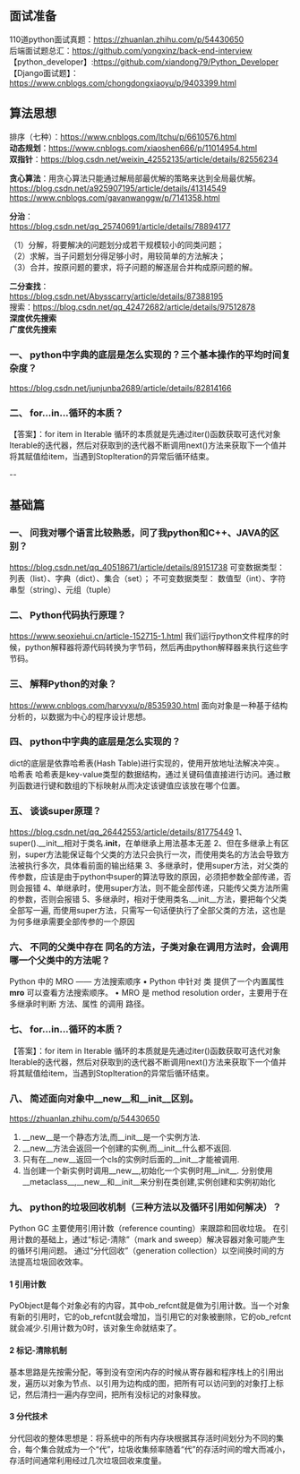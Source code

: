 ## 面试准备
110道python面试真题：https://zhuanlan.zhihu.com/p/54430650 <br>
后端面试题总汇：https://github.com/yongxinz/back-end-interview <br>
【python_developer】:https://github.com/xiandong79/Python_Developer <br>
【Django面试题】：https://www.cnblogs.com/chongdongxiaoyu/p/9403399.html <br>

## 算法思想
排序（七种）：https://www.cnblogs.com/ltchu/p/6610576.html<br>
**动态规划**：https://www.cnblogs.com/xiaoshen666/p/11014954.html<br>
**双指针**：https://blog.csdn.net/weixin_42552135/article/details/82556234<br>

**贪心算法**：用贪心算法只能通过解局部最优解的策略来达到全局最优解。<br>
https://blog.csdn.net/a925907195/article/details/41314549
https://www.cnblogs.com/gavanwanggw/p/7141358.html

**分治**：<br>https://blog.csdn.net/qq_25740691/article/details/78894177

（1）分解，将要解决的问题划分成若干规模较小的同类问题；<br>
（2）求解，当子问题划分得足够小时，用较简单的方法解决；<br>
（3）合并，按原问题的要求，将子问题的解逐层合并构成原问题的解。<br>

**二分查找**：<br>https://blog.csdn.net/Abysscarry/article/details/87388195<br>
搜索：https://blog.csdn.net/qq_42472682/article/details/97512878<br>
**深度优先搜索<br>
广度优先搜索**

### 一、	python中字典的底层是怎么实现的？三个基本操作的平均时间复杂度？
https://blog.csdn.net/junjunba2689/article/details/82814166
### 二、	for...in...循环的本质？
【答案】：for item in Iterable 循环的本质就是先通过iter()函数获取可迭代对象Iterable的迭代器，然后对获取到的迭代器不断调用next()方法来获取下一个值并将其赋值给item，当遇到StopIteration的异常后循环结束。

--
## 基础篇
### 一、	问我对哪个语言比较熟悉，问了我python和C++、JAVA的区别？
https://blog.csdn.net/qq_40518671/article/details/89151738
可变数据类型：列表（list）、字典（dict）、集合（set）；
不可变数据类型： 数值型（int）、字符串型（string）、元组（tuple）
### 二、	Python代码执行原理？
https://www.seoxiehui.cn/article-152715-1.html 
我们运行python文件程序的时候，python解释器将源代码转换为字节码，然后再由python解释器来执行这些字节码。
### 三、	解释Python的对象？
https://www.cnblogs.com/harvyxu/p/8535930.html
面向对象是一种基于结构分析的，以数据为中心的程序设计思想。
### 四、	python中字典的底层是怎么实现的？
dict的底层是依靠哈希表(Hash Table)进行实现的，使用开放地址法解决冲突.。
哈希表
哈希表是key-value类型的数据结构，通过关键码值直接进行访问。通过散列函数进行键和数组的下标映射从而决定该键值应该放在哪个位置。

### 五、	谈谈super原理？
https://blog.csdn.net/qq_26442553/article/details/81775449
1、 super().__init__相对于类名.__init__，在单继承上用法基本无差
2、但在多继承上有区别，super方法能保证每个父类的方法只会执行一次，而使用类名的方法会导致方法被执行多次，具体看前面的输出结果
3、多继承时，使用super方法，对父类的传参数，应该是由于python中super的算法导致的原因，必须把参数全部传递，否则会报错
4、单继承时，使用super方法，则不能全部传递，只能传父类方法所需的参数，否则会报错
5、多继承时，相对于使用类名.__init__方法，要把每个父类全部写一遍, 而使用super方法，只需写一句话便执行了全部父类的方法，这也是为何多继承需要全部传参的一个原因
### 六、	不同的父类中存在 同名的方法，子类对象在调用方法时，会调用哪一个父类中的方法呢？

Python 中的 MRO —— 方法搜索顺序
•	Python 中针对 类 提供了一个内置属性 __mro__ 可以查看方法搜索顺序。
•	MRO 是 method resolution order，主要用于在多继承时判断 方法、属性 的调用 路径。
### 七、	for...in...循环的本质？
【答案】：for item in Iterable 循环的本质就是先通过iter()函数获取可迭代对象Iterable的迭代器，然后对获取到的迭代器不断调用next()方法来获取下一个值并将其赋值给item，当遇到StopIteration的异常后循环结束。
### 八、	简述面向对象中__new__和__init__区别。
https://zhuanlan.zhihu.com/p/54430650
1.	__new__是一个静态方法,而__init__是一个实例方法.
2.	__new__方法会返回一个创建的实例,而__init__什么都不返回.
3.	只有在__new__返回一个cls的实例时后面的__init__才能被调用.
4.	当创建一个新实例时调用__new__,初始化一个实例时用__init__.
分别使用__metaclass__,__new__和__init__来分别在类创建,实例创建和实例初始化

### 九、	python的垃圾回收机制（三种方法以及循环引用如何解决）？
Python GC 主要使用引用计数（reference counting）来跟踪和回收垃圾。
在引用计数的基础上，通过“标记-清除”（mark and sweep）解决容器对象可能产生的循环引用问题。
通过“分代回收”（generation collection）以空间换时间的方法提高垃圾回收效率。
#### 1 引用计数
PyObject是每个对象必有的内容，其中ob_refcnt就是做为引用计数。当一个对象有新的引用时，它的ob_refcnt就会增加，当引用它的对象被删除，它的ob_refcnt就会减少.引用计数为0时，该对象生命就结束了。
#### 2 标记-清除机制
基本思路是先按需分配，等到没有空闲内存的时候从寄存器和程序栈上的引用出发，遍历以对象为节点、以引用为边构成的图，把所有可以访问到的对象打上标记，然后清扫一遍内存空间，把所有没标记的对象释放。
#### 3 分代技术
分代回收的整体思想是：将系统中的所有内存块根据其存活时间划分为不同的集合，每个集合就成为一个“代”，垃圾收集频率随着“代”的存活时间的增大而减小，存活时间通常利用经过几次垃圾回收来度量。
